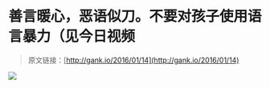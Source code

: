 # 善言暖心，恶语似刀。不要对孩子使用语言暴力（见今日视频

> 原文链接：[http://gank.io/2016/01/14](http://gank.io/2016/01/14)

![](http://ww1.sinaimg.cn/large/7a8aed7bjw1ezysj9ytj5j20f00m8wh0.jpg)

